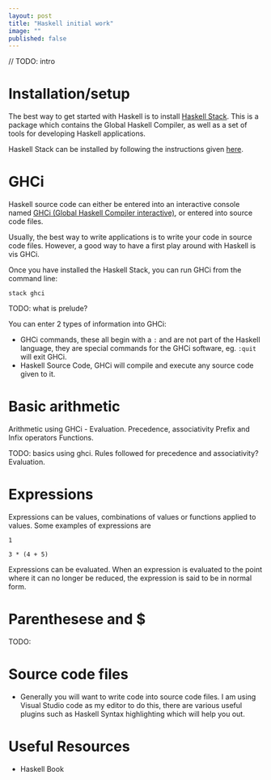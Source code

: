 ```yaml
---
layout: post
title: "Haskell initial work"
image: ""
published: false
---
```


// TODO: intro

# Installation/setup

The best way to get started with Haskell is to install [Haskell Stack](https://docs.haskellstack.org/en/stable/README/). This is a package which contains the Global Haskell Compiler, as well as a set of tools for developing Haskell applications. 

Haskell Stack can be installed by following the instructions given [here](https://docs.haskellstack.org/en/stable/README/#how-to-install).

# GHCi

Haskell source code can either be entered into an interactive console named [GHCi (Global Haskell Compiler interactive)](https://downloads.haskell.org/~ghc/latest/docs/html/users_guide/ghci.html), or entered into source code files. 

Usually, the best way to write applications is to write your code in source code files. However, a good way to have a first play around with Haskell is vis GHCi.

Once you have installed the Haskell Stack, you can run GHCi from the command line:

```
stack ghci
```

TODO: what is prelude?

You can enter 2 types of information into GHCi:
* GHCi commands, these all begin with a `:` and are not part of the Haskell language, they are special commands for the GHCi software, eg. `:quit` will exit GHCi.
* Haskell Source Code, GHCi will compile and execute any source code given to it.


# Basic arithmetic

Arithmetic using GHCi - Evaluation.
Precedence, associativity
Prefix and Infix operators
Functions.

TODO: basics using ghci. Rules followed for precedence and associativity? Evaluation.

# Expressions

Expressions can be values, combinations of values or functions applied to values. Some examples of expressions are

```
1
```

```
3 * (4 + 5)
```

Expressions can be evaluated. When an expression is evaluated to the point where it can no longer be reduced, the expression is said to be in normal form.

# Parenthesese and $

TODO:

# Source code files

* Generally you will want to write code into source code files. I am using Visual Studio code as my editor to do this, there are various useful plugins such as Haskell Syntax highlighting which will help you out.

# Useful Resources

* Haskell Book
